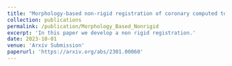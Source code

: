 ```yaml
---
title: "Morphology-based non-rigid registration of coronary computed tomography and intravascular images through virtual catheter path optimization"
collection: publications
permalink: /publication/Morphology_Based_Nonrigid
excerpt: 'In this paper we develop a non rigid registration.'
date: 2023-10-01
venue: 'Arxiv Submission'
paperurl: 'https://arxiv.org/abs/2301.00060'
---
```

